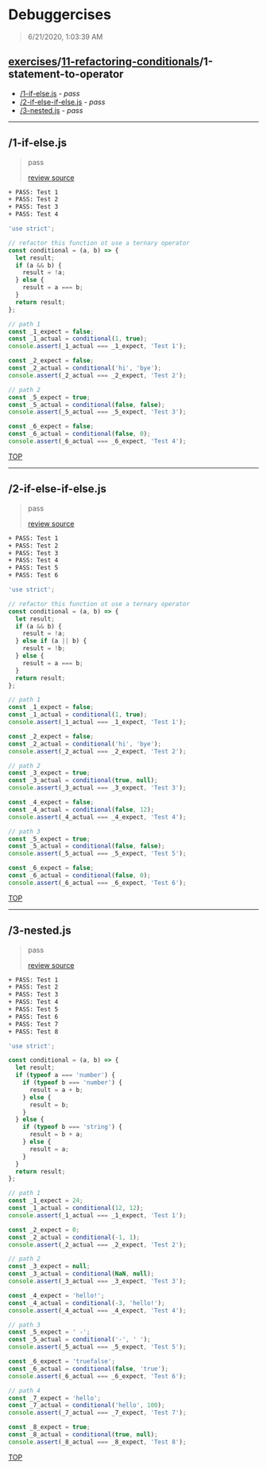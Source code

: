 # Debuggercises 

> 6/21/2020, 1:03:39 AM 

## [exercises](../../README.md)/[11-refactoring-conditionals](../README.md)/1-statement-to-operator 

- [/1-if-else.js](#1-if-elsejs) - _pass_ 
- [/2-if-else-if-else.js](#2-if-else-if-elsejs) - _pass_ 
- [/3-nested.js](#3-nestedjs) - _pass_ 
---

## /1-if-else.js 

> pass 
>
> [review source](../../../exercises/11-refactoring-conditionals/1-statement-to-operator/1-if-else.js)

```txt
+ PASS: Test 1
+ PASS: Test 2
+ PASS: Test 3
+ PASS: Test 4
```

```js
'use strict';

// refactor this function ot use a ternary operator
const conditional = (a, b) => {
  let result;
  if (a && b) {
    result = !a;
  } else {
    result = a === b;
  }
  return result;
};

// path 1
const _1_expect = false;
const _1_actual = conditional(1, true);
console.assert(_1_actual === _1_expect, 'Test 1');

const _2_expect = false;
const _2_actual = conditional('hi', 'bye');
console.assert(_2_actual === _2_expect, 'Test 2');

// path 2
const _5_expect = true;
const _5_actual = conditional(false, false);
console.assert(_5_actual === _5_expect, 'Test 3');

const _6_expect = false;
const _6_actual = conditional(false, 0);
console.assert(_6_actual === _6_expect, 'Test 4');

```

[TOP](#debuggercises)

---

## /2-if-else-if-else.js 

> pass 
>
> [review source](../../../exercises/11-refactoring-conditionals/1-statement-to-operator/2-if-else-if-else.js)

```txt
+ PASS: Test 1
+ PASS: Test 2
+ PASS: Test 3
+ PASS: Test 4
+ PASS: Test 5
+ PASS: Test 6
```

```js
'use strict';

// refactor this function ot use a ternary operator
const conditional = (a, b) => {
  let result;
  if (a && b) {
    result = !a;
  } else if (a || b) {
    result = !b;
  } else {
    result = a === b;
  }
  return result;
};

// path 1
const _1_expect = false;
const _1_actual = conditional(1, true);
console.assert(_1_actual === _1_expect, 'Test 1');

const _2_expect = false;
const _2_actual = conditional('hi', 'bye');
console.assert(_2_actual === _2_expect, 'Test 2');

// path 2
const _3_expect = true;
const _3_actual = conditional(true, null);
console.assert(_3_actual === _3_expect, 'Test 3');

const _4_expect = false;
const _4_actual = conditional(false, 12);
console.assert(_4_actual === _4_expect, 'Test 4');

// path 3
const _5_expect = true;
const _5_actual = conditional(false, false);
console.assert(_5_actual === _5_expect, 'Test 5');

const _6_expect = false;
const _6_actual = conditional(false, 0);
console.assert(_6_actual === _6_expect, 'Test 6');

```

[TOP](#debuggercises)

---

## /3-nested.js 

> pass 
>
> [review source](../../../exercises/11-refactoring-conditionals/1-statement-to-operator/3-nested.js)

```txt
+ PASS: Test 1
+ PASS: Test 2
+ PASS: Test 3
+ PASS: Test 4
+ PASS: Test 5
+ PASS: Test 6
+ PASS: Test 7
+ PASS: Test 8
```

```js
'use strict';

const conditional = (a, b) => {
  let result;
  if (typeof a === 'number') {
    if (typeof b === 'number') {
      result = a + b;
    } else {
      result = b;
    }
  } else {
    if (typeof b === 'string') {
      result = b + a;
    } else {
      result = a;
    }
  }
  return result;
};

// path 1
const _1_expect = 24;
const _1_actual = conditional(12, 12);
console.assert(_1_actual === _1_expect, 'Test 1');

const _2_expect = 0;
const _2_actual = conditional(-1, 1);
console.assert(_2_actual === _2_expect, 'Test 2');

// path 2
const _3_expect = null;
const _3_actual = conditional(NaN, null);
console.assert(_3_actual === _3_expect, 'Test 3');

const _4_expect = 'hello!';
const _4_actual = conditional(-3, 'hello!');
console.assert(_4_actual === _4_expect, 'Test 4');

// path 3
const _5_expect = ' -';
const _5_actual = conditional('-', ' ');
console.assert(_5_actual === _5_expect, 'Test 5');

const _6_expect = 'truefalse';
const _6_actual = conditional(false, 'true');
console.assert(_6_actual === _6_expect, 'Test 6');

// path 4
const _7_expect = 'hello';
const _7_actual = conditional('hello', 100);
console.assert(_7_actual === _7_expect, 'Test 7');

const _8_expect = true;
const _8_actual = conditional(true, null);
console.assert(_8_actual === _8_expect, 'Test 8');

```

[TOP](#debuggercises)

